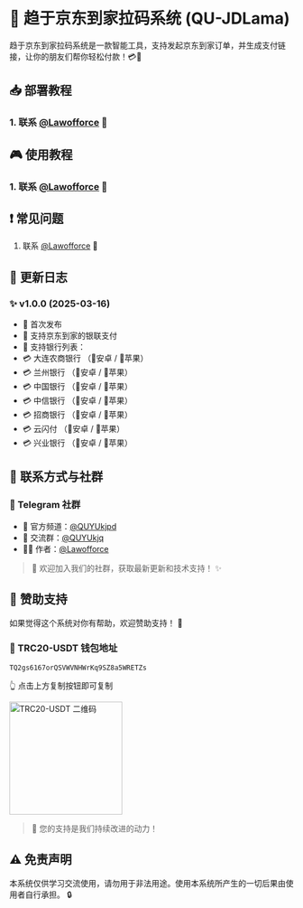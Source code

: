 # 🚀 趋于京东到家拉码系统 (QU-JDLama)

趋于京东到家拉码系统是一款智能工具，支持发起京东到家订单，并生成支付链接，让你的朋友们帮你轻松付款！💳🚀

## 📥 部署教程
### 1. 联系 [@Lawofforce](https://t.me/Lawofforce) 🔧

## 🎮 使用教程
### 1. 联系 [@Lawofforce](https://t.me/Lawofforce) 📱

## ❗ 常见问题
1. 联系 [@Lawofforce](https://t.me/Lawofforce) 💬

## 📝 更新日志
### ✨ v1.0.0 (2025-03-16)
- 🌟 首次发布
- 🚀 支持京东到家的银联支付
- 🏦 支持银行列表：
- 💳 大连农商银行 （📱安卓 / 🍏苹果）
- 💳 兰州银行 （📱安卓 / 🍏苹果）
- 💳 中国银行 （📱安卓 / 🍏苹果）
- 💳 中信银行 （📱安卓 / 🍏苹果）
- 💳 招商银行 （📱安卓 / 🍏苹果）
- 💳 云闪付 （📱安卓 / 🍏苹果）
- 💳 兴业银行 （📱安卓 / 🍏苹果）

## 🤝 联系方式与社群

### 📱 Telegram 社群
- 📢 官方频道：[@QUYUkjpd](https://t.me/QUYUkjpd)
- 👥 交流群：[@QUYUkjq](https://t.me/QUYUkjq)
- 👨‍💻 作者：[@Lawofforce](https://t.me/Lawofforce)

> 💫 欢迎加入我们的社群，获取最新更新和技术支持！ ✨

## 💝 赞助支持

如果觉得这个系统对你有帮助，欢迎赞助支持！ 🙏

### 💎 TRC20-USDT 钱包地址
```
TQ2gs6167orQSVWVNHWrKq9SZ8a5WRETZs

```
👆 点击上方复制按钮即可复制

<img src="https://api.qrserver.com/v1/create-qr-code/?size=200x200&data=TQ2gs6167orQSVWVNHWrKq9SZ8a5WRETZs" alt="TRC20-USDT 二维码" width="200"/>

> 🌟 您的支持是我们持续改进的动力！

## ⚠️ 免责声明
本系统仅供学习交流使用，请勿用于非法用途。使用本系统所产生的一切后果由使用者自行承担。 🔒
